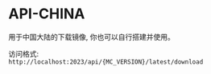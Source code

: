 API-CHINA
==============

用于中国大陆的下载镜像, 你也可以自行搭建并使用。

访问格式:  
``
http://localhost:2023/api/{MC_VERSION}/latest/download
``